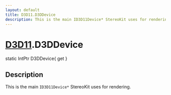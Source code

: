 ```yaml
---
layout: default
title: D3D11.D3DDevice
description: This is the main ID3D11Device* StereoKit uses for rendering.
---
```

# [D3D11]({{site.url}}/Pages/Reference/D3D11.html).D3DDevice

<div class='signature' markdown='1'>
static IntPtr D3DDevice{ get }
</div>

## Description
This is the main `ID3D11Device*` StereoKit uses for
rendering.

